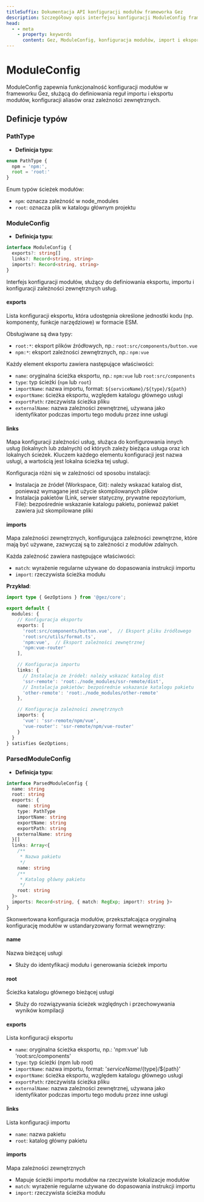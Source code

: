 ```yaml
---
titleSuffix: Dokumentacja API konfiguracji modułów frameworka Gez
description: Szczegółowy opis interfejsu konfiguracji ModuleConfig frameworka Gez, obejmujący reguły importu i eksportu modułów, konfigurację aliasów oraz zarządzanie zależnościami zewnętrznymi, pomagający programistom dogłębnie zrozumieć system modułowy frameworka.
head:
  - - meta
    - property: keywords
      content: Gez, ModuleConfig, konfiguracja modułów, import i eksport modułów, zależności zewnętrzne, konfiguracja aliasów, zarządzanie zależnościami, framework aplikacji webowych
---
```


# ModuleConfig

ModuleConfig zapewnia funkcjonalność konfiguracji modułów w frameworku Gez, służącą do definiowania reguł importu i eksportu modułów, konfiguracji aliasów oraz zależności zewnętrznych.

## Definicje typów

### PathType

- **Definicja typu**:
```ts
enum PathType {
  npm = 'npm:', 
  root = 'root:'
}
```

Enum typów ścieżek modułów:
- `npm`: oznacza zależność w node_modules
- `root`: oznacza plik w katalogu głównym projektu

### ModuleConfig

- **Definicja typu**:
```ts
interface ModuleConfig {
  exports?: string[]
  links?: Record<string, string>
  imports?: Record<string, string>
}
```

Interfejs konfiguracji modułów, służący do definiowania eksportu, importu i konfiguracji zależności zewnętrznych usług.

#### exports

Lista konfiguracji eksportu, która udostępnia określone jednostki kodu (np. komponenty, funkcje narzędziowe) w formacie ESM.

Obsługiwane są dwa typy:
- `root:*`: eksport plików źródłowych, np.: `root:src/components/button.vue`
- `npm:*`: eksport zależności zewnętrznych, np.: `npm:vue`

Każdy element eksportu zawiera następujące właściwości:
- `name`: oryginalna ścieżka eksportu, np.: `npm:vue` lub `root:src/components`
- `type`: typ ścieżki (`npm` lub `root`)
- `importName`: nazwa importu, format: `${serviceName}/${type}/${path}`
- `exportName`: ścieżka eksportu, względem katalogu głównego usługi
- `exportPath`: rzeczywista ścieżka pliku
- `externalName`: nazwa zależności zewnętrznej, używana jako identyfikator podczas importu tego modułu przez inne usługi

#### links

Mapa konfiguracji zależności usług, służąca do konfigurowania innych usług (lokalnych lub zdalnych) od których zależy bieżąca usługa oraz ich lokalnych ścieżek. Kluczem każdego elementu konfiguracji jest nazwa usługi, a wartością jest lokalna ścieżka tej usługi.

Konfiguracja różni się w zależności od sposobu instalacji:
- Instalacja ze źródeł (Workspace, Git): należy wskazać katalog dist, ponieważ wymagane jest użycie skompilowanych plików
- Instalacja pakietów (Link, serwer statyczny, prywatne repozytorium, File): bezpośrednie wskazanie katalogu pakietu, ponieważ pakiet zawiera już skompilowane pliki

#### imports

Mapa zależności zewnętrznych, konfigurująca zależności zewnętrzne, które mają być używane, zazwyczaj są to zależności z modułów zdalnych.

Każda zależność zawiera następujące właściwości:
- `match`: wyrażenie regularne używane do dopasowania instrukcji importu
- `import`: rzeczywista ścieżka modułu

**Przykład**:
```ts title="entry.node.ts"
import type { GezOptions } from '@gez/core';

export default {
  modules: {
    // Konfiguracja eksportu
    exports: [
      'root:src/components/button.vue',  // Eksport pliku źródłowego
      'root:src/utils/format.ts',
      'npm:vue',  // Eksport zależności zewnętrznej
      'npm:vue-router'
    ],

    // Konfiguracja importu
    links: {
      // Instalacja ze źródeł: należy wskazać katalog dist
      'ssr-remote': 'root:./node_modules/ssr-remote/dist',
      // Instalacja pakietów: bezpośrednie wskazanie katalogu pakietu
      'other-remote': 'root:./node_modules/other-remote'
    },

    // Konfiguracja zależności zewnętrznych
    imports: {
      'vue': 'ssr-remote/npm/vue',
      'vue-router': 'ssr-remote/npm/vue-router'
    }
  }
} satisfies GezOptions;
```

### ParsedModuleConfig

- **Definicja typu**:
```ts
interface ParsedModuleConfig {
  name: string
  root: string
  exports: {
    name: string
    type: PathType
    importName: string
    exportName: string
    exportPath: string
    externalName: string
  }[]
  links: Array<{
    /**
     * Nazwa pakietu
     */
    name: string
    /**
     * Katalog główny pakietu
     */
    root: string
  }>
  imports: Record<string, { match: RegExp; import?: string }>
}
```

Skonwertowana konfiguracja modułów, przekształcająca oryginalną konfigurację modułów w ustandaryzowany format wewnętrzny:

#### name
Nazwa bieżącej usługi
- Służy do identyfikacji modułu i generowania ścieżek importu

#### root
Ścieżka katalogu głównego bieżącej usługi
- Służy do rozwiązywania ścieżek względnych i przechowywania wyników kompilacji

#### exports
Lista konfiguracji eksportu
- `name`: oryginalna ścieżka eksportu, np.: 'npm:vue' lub 'root:src/components'
- `type`: typ ścieżki (npm lub root)
- `importName`: nazwa importu, format: '${serviceName}/${type}/${path}'
- `exportName`: ścieżka eksportu, względem katalogu głównego usługi
- `exportPath`: rzeczywista ścieżka pliku
- `externalName`: nazwa zależności zewnętrznej, używana jako identyfikator podczas importu tego modułu przez inne usługi

#### links
Lista konfiguracji importu
- `name`: nazwa pakietu
- `root`: katalog główny pakietu

#### imports
Mapa zależności zewnętrznych
- Mapuje ścieżki importu modułów na rzeczywiste lokalizacje modułów
- `match`: wyrażenie regularne używane do dopasowania instrukcji importu
- `import`: rzeczywista ścieżka modułu